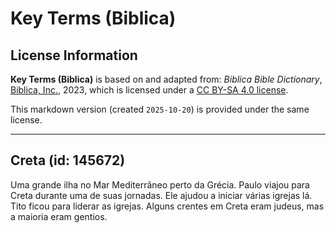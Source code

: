 # Key Terms (Biblica)

## License Information

**Key Terms (Biblica)** is based on and adapted from: _Biblica Bible Dictionary_, [Biblica, Inc.](https://www.biblica.com/), 2023, which is licensed under a [CC BY-SA 4.0 license](https://creativecommons.org/licenses/by-sa/4.0/legalcode.en).

This markdown version (created `2025-10-20`) is provided under the same license.



--------------------------------

## Creta (id: 145672)

Uma grande ilha no Mar Mediterrâneo perto da Grécia. Paulo viajou para Creta durante uma de suas jornadas. Ele ajudou a iniciar várias igrejas lá. Tito ficou para liderar as igrejas. Alguns crentes em Creta eram judeus, mas a maioria eram gentios.



